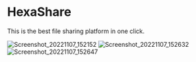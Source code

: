 # HexaShare
This is the best file sharing platform in one click.

![Screenshot_20221107_152152](https://user-images.githubusercontent.com/32032008/200281389-499412bd-2fd3-41cc-b09c-19e07bdf8665.png)
![Screenshot_20221107_152632](https://user-images.githubusercontent.com/32032008/200281395-f8b0f4a4-46c3-4276-8700-3ea23c9607c9.png)
![Screenshot_20221107_152647](https://user-images.githubusercontent.com/32032008/200281403-db39ce97-3b60-41b1-9563-db9f5c79e04a.png)
